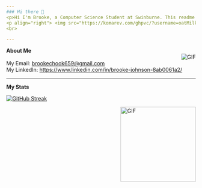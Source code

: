 ```yaml
---
### Hi there 👋
<p>Hi I'm Brooke, a Computer Science Student at Swinburne. This readme page is currently still in development. </p>
<p align="right"> <img src="https://komarev.com/ghpvc/?username=oatMilk223" alt="oatMilk223" /> </p> 
<br>

---
```


**About Me**
<br>
<img align="right" alt="GIF" src="https://media.giphy.com/media/5xRW2cUKfcyQg/giphy.gif" />
<br>
My Email: brookechook659@gmail.com
<br>
My LinkedIn: https://www.linkedin.com/in/brooke-johnson-8ab0061a2/
<br>
 
 ---
 **My Stats** 
 <br>
 
 
[![GitHub Streak](https://github-readme-streak-stats.herokuapp.com/?user=oatMilk223&theme=tokyonight)](https://git.io/streak-stats)

<img align="right" alt="GIF" height=200px src="https://media.giphy.com/media/lTRuG1F4VZ3LHMpXY2/giphy.gif" />





